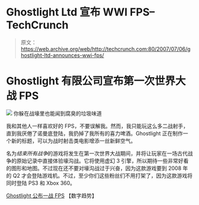 # Ghostlight Ltd 宣布 WWI FPS–TechCrunch

> 原文：<https://web.archive.org/web/http://techcrunch.com:80/2007/07/06/ghostlight-ltd-announces-wwi-fps/>

# Ghostlight 有限公司宣布第一次世界大战 FPS

![](img/8dbeb032bbcda2f668c964d85b07fc96.png)
你躲在战壕里也能闻到腐臭的垃圾味道

我和其他人一样喜欢好的 FPS，不要误解我。然而，我只能玩这么多二战射手，直到我厌倦了诺曼底登陆，我扔掉了我所有的喜力啤酒。Ghostlight 正在制作一个新的标题，可以为战时射击类电影增添一丝新鲜空气。

名为*结束所有战争*的游戏将发生在第一次世界大战期间，并将让玩家在一场古代战争的原始记录中直接体验壕沟战。它将使用虚幻 3 引擎，所以期待一些非常好看的图形和地图。不过现在还不要对壕沟战过于兴奋，因为这款游戏要到 2008 年的 Q2 才会登陆游戏机。不过，至少你们这些粉丝们不用打架了，因为这款游戏将同时登陆 PS3 和 Xbox 360。

[Ghostlight 公布一战 FPS](https://web.archive.org/web/20210116001530/http://news.digitaltrends.com/news/story/13492/ghostlight_announces_world_war_i_fps) 【数字趋势】